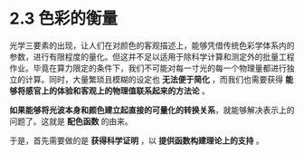 
# 2.3 色彩的衡量

光学三要素的出现，让人们在对颜色的客观描述上，能够凭借传统色彩学体系内的参数，进行有限程度的量化。但这并不足以适用于除科学计算和测定外的批量工程作业。毕竟在算力限定的条件下，我们不可能对每一寸光的每一个物理量都进行独立的计算。同时，大量繁琐且模糊的设定也 **无法便于简化** ，而我们也需要获得 **能够将感官上的体验和客观上的物理值联系起来的方法论** 。

**如果能够将光波本身和颜色建立起直接的可量化的转换关系**，就能够解决表示上的问题了。这就是 **配色函数** 的由来。

于是，首先需要做的是 **获得科学证明** ，以 **提供函数构建理论上的支持** 。


[ref]: References_2.md